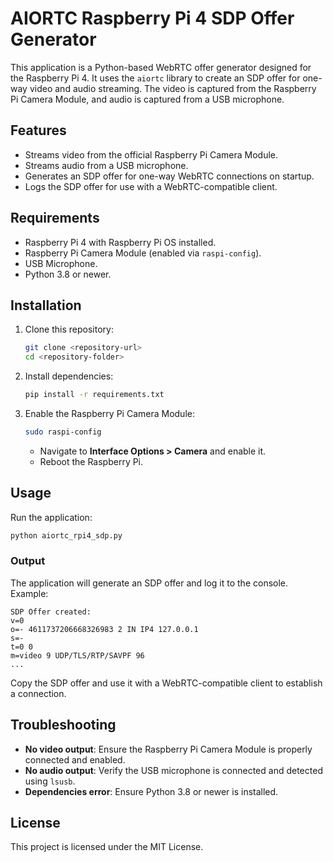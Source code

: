# AIORTC Raspberry Pi 4 SDP Offer Generator

This application is a Python-based WebRTC offer generator designed for the Raspberry Pi 4. It uses the `aiortc` library to create an SDP offer for one-way video and audio streaming. The video is captured from the Raspberry Pi Camera Module, and audio is captured from a USB microphone.

## Features
- Streams video from the official Raspberry Pi Camera Module.
- Streams audio from a USB microphone.
- Generates an SDP offer for one-way WebRTC connections on startup.
- Logs the SDP offer for use with a WebRTC-compatible client.

## Requirements
- Raspberry Pi 4 with Raspberry Pi OS installed.
- Raspberry Pi Camera Module (enabled via `raspi-config`).
- USB Microphone.
- Python 3.8 or newer.

## Installation
1. Clone this repository:
   ```bash
   git clone <repository-url>
   cd <repository-folder>
   ```

2. Install dependencies:
   ```bash
   pip install -r requirements.txt
   ```

3. Enable the Raspberry Pi Camera Module:
   ```bash
   sudo raspi-config
   ```
   - Navigate to **Interface Options > Camera** and enable it.
   - Reboot the Raspberry Pi.

## Usage
Run the application:
```bash
python aiortc_rpi4_sdp.py
```

### Output
The application will generate an SDP offer and log it to the console. Example:
```
SDP Offer created:
v=0
o=- 4611737206668326983 2 IN IP4 127.0.0.1
s=-
t=0 0
m=video 9 UDP/TLS/RTP/SAVPF 96
...
```
Copy the SDP offer and use it with a WebRTC-compatible client to establish a connection.

## Troubleshooting
- **No video output**: Ensure the Raspberry Pi Camera Module is properly connected and enabled.
- **No audio output**: Verify the USB microphone is connected and detected using `lsusb`.
- **Dependencies error**: Ensure Python 3.8 or newer is installed.

## License
This project is licensed under the MIT License.
